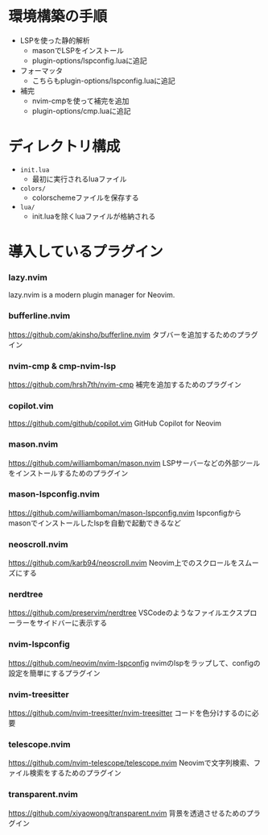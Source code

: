 # 環境構築の手順

- LSPを使った静的解析
    - masonでLSPをインストール
    - plugin-options/lspconfig.luaに追記
- フォーマッタ
    - こちらもplugin-options/lspconfig.luaに追記
- 補完
    - nvim-cmpを使って補完を追加
    - plugin-options/cmp.luaに追記

# ディレクトリ構成

- `init.lua`
  - 最初に実行されるluaファイル
- `colors/`
  - colorschemeファイルを保存する
- `lua/`
  - init.luaを除くluaファイルが格納される   

# 導入しているプラグイン

### lazy.nvim
lazy.nvim is a modern plugin manager for Neovim.

### bufferline.nvim
https://github.com/akinsho/bufferline.nvim
タブバーを追加するためのプラグイン

### nvim-cmp & cmp-nvim-lsp
https://github.com/hrsh7th/nvim-cmp
補完を追加するためのプラグイン

### copilot.vim
https://github.com/github/copilot.vim
GitHub Copilot for Neovim

### mason.nvim
https://github.com/williamboman/mason.nvim
LSPサーバーなどの外部ツールをインストールするためのプラグイン

### mason-lspconfig.nvim
https://github.com/williamboman/mason-lspconfig.nvim
lspconfigからmasonでインストールしたlspを自動で起動できるなど

### neoscroll.nvim
https://github.com/karb94/neoscroll.nvim
Neovim上でのスクロールをスムーズにする

### nerdtree
https://github.com/preservim/nerdtree
VSCodeのようなファイルエクスプローラーをサイドバーに表示する

### nvim-lspconfig
https://github.com/neovim/nvim-lspconfig
nvimのlspをラップして、configの設定を簡単にするプラグイン

### nvim-treesitter
https://github.com/nvim-treesitter/nvim-treesitter
コードを色分けするのに必要

### telescope.nvim
https://github.com/nvim-telescope/telescope.nvim
Neovimで文字列検索、ファイル検索をするためのプラグイン

### transparent.nvim
https://github.com/xiyaowong/transparent.nvim
背景を透過させるためのプラグイン



